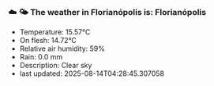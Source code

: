 ### ☁️ 🌤️  The weather in Florianópolis is: Florianópolis

- Temperature: 15.57°C
- On flesh: 14.72°C
- Relative air humidity: 59%
- Rain: 0.0 mm
- Description: Clear sky
- last updated: 2025-08-14T04:28:45.307058
